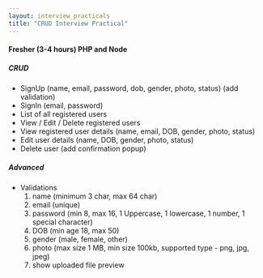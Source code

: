 ```yaml
---
layout: interview_practicals
title: "CRUD Interview Practical"
---
```


#### Fresher (3-4 hours) PHP and Node
##### CRUD
* SignUp (name, email, password, dob, gender, photo, status) (add validation)
* SignIn (email, password)
* List of all registered users
* View / Edit / Delete registered users
* View registered user details (name, email, DOB, gender, photo, status)
* Edit user details (name, DOB, gender, photo, status)
* Delete user (add confirmation popup)


##### Advanced
* Validations
    1. name (minimum 3 char, max 64 char)
    2. email (unique)
    3. password (min 8, max 16, 1 Uppercase, 1 lowercase, 1 number, 1 special character)
    4. DOB (min age 18, max 50)
    5. gender (male, female, other)
    6. photo (max size 1 MB, min size 100kb, supported type - png, jpg, jpeg)
    7. show uploaded file preview